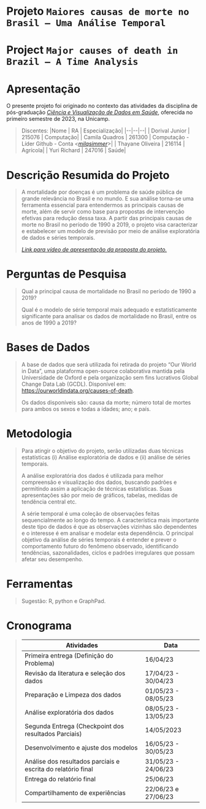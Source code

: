# Projeto `Maiores causas de morte no Brasil – Uma Análise Temporal`
# Project `Major causes of death in Brazil – A Time Analysis `

# Apresentação

O presente projeto foi originado no contexto das atividades da disciplina de pós-graduação [*Ciência e Visualização de Dados em Saúde*](https://github.com/datasci4health/home), oferecida no primeiro semestre de 2023, na Unicamp.

> Discentes:
> |Nome  | RA | Especialização|
> |--|--|--|
> | Dorival Junior  | 215076  | Computação|
> | Camila Quadros  | 261300  | Computação - Líder Github - Conta <[*milqsimmer*](https://github.com/milqsimmer/projects2023)>|
> | Thayane Oliveira  | 216114  | Agrícola|
> | Yuri Richard  | 247016  | Saúde|


# Descrição Resumida do Projeto
> A mortalidade por doenças é um problema de saúde pública de grande relevância no Brasil e no mundo. E sua análise torna-se uma ferramenta essencial para entendermos as principais causas de morte, além de servir como base para propostas de intervenção efetivas para redução dessa taxa. A partir das principais causas de morte no Brasil no período de 1990 a 2019, o projeto visa caracterizar e estabelecer um modelo de previsão por meio de análise exploratória de dados e séries temporais.
> 
> [*Link para vídeo de apresentação da proposta do projeto.*](https://drive.google.com/file/d/1TuVvB7_tuUpy89DZRqpBYQg3cny7RNCt/view?usp=share_link)

# Perguntas de Pesquisa
> Qual a principal causa de mortalidade no Brasil no período de 1990 a 2019?
> 
> Qual é o modelo de série temporal mais adequado e estatisticamente significante para analisar os dados de mortalidade no Brasil, entre os anos de 1990 a 2019?

# Bases de Dados
> A base de dados que será utilizada foi retirada do projeto “Our World in Data”, uma plataforma open-source colaborativa mantida pela Universidade de Oxford e pela organização sem fins lucrativos Global Change Data Lab (GCDL). Disponível em: https://ourworldindata.org/causes-of-death.
> 
> Os dados disponíveis são: causa da morte; número total de mortes para ambos os sexos e todas a idades; ano; e país.

# Metodologia
> Para atingir o objetivo do projeto, serão utilizadas duas técnicas estatísticas (i) Análise exploratória de dados e (ii) análise de séries temporais.
> 
> A análise exploratória dos dados é utilizada para melhor compreensão e visualização dos dados, buscando padrões e permitindo assim a aplicação de técnicas estatísticas. Suas apresentações são por meio de gráficos, tabelas, medidas de tendência central etc.
> 
> A série temporal é uma coleção de observações feitas sequencialmente ao longo do tempo. A característica mais importante deste tipo de dados é que as observações vizinhas são dependentes e o interesse é em analisar e modelar esta dependência. O principal objetivo da análise de séries temporais é entender e prever o comportamento futuro do fenômeno observado, identificando tendências, sazonalidades, ciclos e padrões irregulares que possam afetar seu desempenho.

# Ferramentas
> Sugestão: R, python e GraphPad.

# Cronograma
> |Atividades | Data|
> |--|--|
> | Primeira entrega (Definição do Problema)  | 16/04/23  |
> | Revisão da literatura e seleção dos dados  | 17/04/23 - 30/04/23  |
> | Preparação e Limpeza dos dados  | 01/05/23 - 08/05/23  |
> | Análise exploratória dos dados  | 08/05/23 - 13/05/23  |
> | Segunda Entrega (Checkpoint dos resultados Parciais)  | 14/05/2023  |
> | Desenvolvimento e ajuste dos modelos  | 16/05/23 - 30/05/23  |
> | Análise dos resultados parciais e escrita do relatório final  | 31/05/23 - 24/06/23  |
> | Entrega do relatório final  | 25/06/23  |
> | Compartilhamento de experiências  | 22/06/23 e 27/06/23  |
